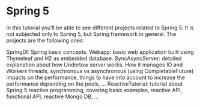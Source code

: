 # Spring 5
In this tutorial you'll be able to see different projects related to Spring 5. It is not subjected only to Spring 5, but Spring framework in general. The projects are the following ones:

SpringDI: Spring basic concepts.
Webapp: basic web application built using Thymeleaf and H2 as embedded database.
SyncAsyncServer: detailed explanation about how Undertow server works. How it manages IO and Workers threads, synchronous vs asynchronous (using CompletableFuture) impacts on the performance, things to have into account to increase the performance depending on the pools, ...
ReactiveTutorial: tutorial about Spring 5 reactive programming, covering basic examples, reactive API, functional API, reactive Mongo DB, ...